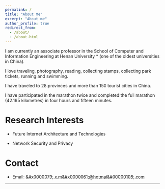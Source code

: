 ```yaml
---
permalink: /
title: "About Me"
excerpt: "About me"
author_profile: true
redirect_from: 
  - /about/
  - /about.html
---
```


I am currently an associate professor in the School of Computer and Information Engineering at Henan University * (one of the oldest universities in China).

I love traveling, photography, reading, collecting stamps, collecting park tickets, running and swimming.

I have traveled to 28 provinces and more than 150 tourist cities in China.

I have participated in the marathon twice and completed the full marathon (42.195 kilometres) in four hours and fifteen minutes.


Research Interests
======

* Future Internet Architecture and Technologies

* Network Security and Privacy


Contact
======

* Email: <a alt="address" href="mailto:&#x0000079;&#x002e;&#00120;&#000046;&#x00006d;&#x0000061;&#x000040;&#x68;&#x00006f;&#116;&#0000109;&#97;&#0000105;&#00000108;&#00046;&#099;&#0111;&#000109;">&#x0000079;&#x002e;&#00120;&#000046;&#x00006d;&#x0000061;&#x000040;&#x68;&#x00006f;&#116;&#0000109;&#97;&#0000105;&#00000108;&#00046;&#099;&#0111;&#000109;</a>


---
